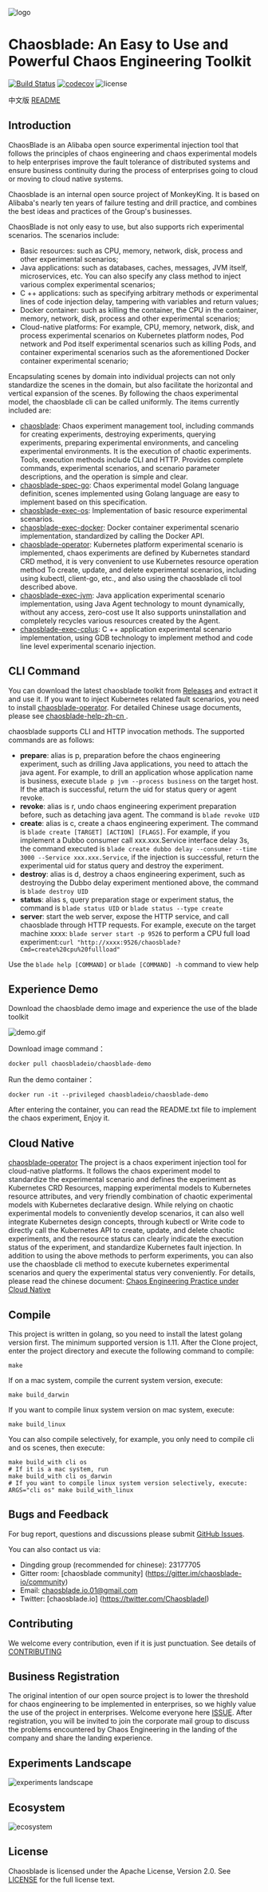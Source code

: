 ![logo](https://chaosblade.oss-cn-hangzhou.aliyuncs.com/doc/image/chaosblade-logo.png)  

# Chaosblade: An Easy to Use and Powerful Chaos Engineering Toolkit
[![Build Status](https://travis-ci.org/chaosblade-io/chaosblade.svg?branch=master)](https://travis-ci.org/chaosblade-io/chaosblade)
[![codecov](https://codecov.io/gh/chaosblade-io/chaosblade/branch/master/graph/badge.svg)](https://codecov.io/gh/chaosblade-io/chaosblade)
![license](https://img.shields.io/github/license/chaosblade-io/chaosblade.svg)

中文版 [README](README_CN.md)
## Introduction

ChaosBlade is an Alibaba open source experimental injection tool that follows the principles of chaos engineering and chaos experimental models to help enterprises improve the fault tolerance of distributed systems and ensure business continuity during the process of enterprises going to cloud or moving to cloud native systems.

Chaosblade is an internal open source project of MonkeyKing. It is based on Alibaba's nearly ten years of failure testing and drill practice, and combines the best ideas and practices of the Group's businesses.

ChaosBlade is not only easy to use, but also supports rich experimental scenarios. The scenarios include:
* Basic resources: such as CPU, memory, network, disk, process and other experimental scenarios;
* Java applications: such as databases, caches, messages, JVM itself, microservices, etc. You can also specify any class method to inject various complex experimental scenarios;
* C ++ applications: such as specifying arbitrary methods or experimental lines of code injection delay, tampering with variables and return values;
* Docker container: such as killing the container, the CPU in the container, memory, network, disk, process and other experimental scenarios;
* Cloud-native platforms: For example, CPU, memory, network, disk, and process experimental scenarios on Kubernetes platform nodes, Pod network and Pod itself experimental scenarios such as killing Pods, and container experimental scenarios such as the aforementioned Docker container experimental scenario;

Encapsulating scenes by domain into individual projects can not only standardize the scenes in the domain, but also facilitate the horizontal and vertical expansion of the scenes. By following the chaos experimental model, the chaosblade cli can be called uniformly. The items currently included are:
* [chaosblade](https://github.com/chaosblade-io/chaosblade): Chaos experiment management tool, including commands for creating experiments, destroying experiments, querying experiments, preparing experimental environments, and canceling experimental environments. It is the execution of chaotic experiments. Tools, execution methods include CLI and HTTP. Provides complete commands, experimental scenarios, and scenario parameter descriptions, and the operation is simple and clear.
* [chaosblade-spec-go](https://github.com/chaosblade-io/chaosblade-spec-go): Chaos experimental model Golang language definition, scenes implemented using Golang language are easy to implement based on this specification.
* [chaosblade-exec-os](https://github.com/chaosblade-io/chaosblade-exec-os): Implementation of basic resource experimental scenarios.
* [chaosblade-exec-docker](https://github.com/chaosblade-io/chaosblade-exec-docker): Docker container experimental scenario implementation, standardized by calling the Docker API.
* [chaosblade-operator](https://github.com/chaosblade-io/chaosblade-operator): Kubernetes platform experimental scenario is implemented, chaos experiments are defined by Kubernetes standard CRD method, it is very convenient to use Kubernetes resource operation method To create, update, and delete experimental scenarios, including using kubectl, client-go, etc., and also using the chaosblade cli tool described above.
* [chaosblade-exec-jvm](https://github.com/chaosblade-io/chaosblade-exec-jvm): Java application experimental scenario implementation, using Java Agent technology to mount dynamically, without any access, zero-cost use It also supports uninstallation and completely recycles various resources created by the Agent.
* [chaosblade-exec-cplus](https://github.com/chaosblade-io/chaosblade-exec-cplus): C ++ application experimental scenario implementation, using GDB technology to implement method and code line level experimental scenario injection.

## CLI Command
You can download the latest chaosblade toolkit from [Releases](https://github.com/chaosblade-io/chaosblade/releases) and extract it and use it. If you want to inject Kubernetes related fault scenarios, you need to install [chaosblade-operator](https://github.com/chaosblade-io/chaosblade-operator/releases). For detailed Chinese usage documents, please see [chaosblade-help-zh-cn ](https://chaosblade-io.gitbook.io/chaosblade-help-zh-cn/).

chaosblade supports CLI and HTTP invocation methods. The supported commands are as follows:
* **prepare**: alias is p, preparation before the chaos engineering experiment, such as drilling Java applications, you need to attach the java agent. For example, to drill an application whose application name is business, execute `blade p jvm --process business` on the target host. If the attach is successful, return the uid for status query or agent revoke.
* **revoke**: alias is r, undo chaos engineering experiment preparation before, such as detaching java agent. The command is `blade revoke UID`
* **create**: alias is c, create a chaos engineering experiment. The command is `blade create [TARGET] [ACTION] [FLAGS]`. For example, if you implement a Dubbo consumer call xxx.xxx.Service interface delay 3s, the command executed is `blade create dubbo delay --consumer --time 3000 --Service xxx.xxx.Service`, if the injection is successful, return the experimental uid for status query and destroy the experiment.
* **destroy**: alias is d, destroy a chaos engineering experiment, such as destroying the Dubbo delay experiment mentioned above, the command is `blade destroy UID`
* **status**: alias s, query preparation stage or experiment status, the command is `blade status UID` or `blade status --type create`
* **server**: start the web server, expose the HTTP service, and call chaosblade through HTTP requests. For example, execute on the target machine xxxx: `blade server start -p 9526` to perform a CPU full load experiment:` curl "http://xxxx:9526/chaosblade?Cmd=create%20cpu%20fullload" `

Use the `blade help [COMMAND]` or `blade [COMMAND] -h` command to view help

## Experience Demo
Download the chaosblade demo image and experience the use of the blade toolkit
  
![demo.gif](https://chaosblade.oss-cn-hangzhou.aliyuncs.com/agent/release/chaosblade-demo-0.0.1.gif)  

Download image command：
```shell script
docker pull chaosbladeio/chaosblade-demo
```
Run the demo container：
```shell script
docker run -it --privileged chaosbladeio/chaosblade-demo
```
After entering the container, you can read the README.txt file to implement the chaos experiment, Enjoy it.

## Cloud Native
[chaosblade-operator](https://github.com/chaosblade-io/chaosblade-operator) The project is a chaos experiment injection tool for cloud-native platforms. It follows the chaos experiment model to standardize the experimental scenario and defines the experiment as Kubernetes CRD Resources, mapping experimental models to Kubernetes resource attributes, and very friendly combination of chaotic experimental models with Kubernetes declarative design. While relying on chaotic experimental models to conveniently develop scenarios, it can also well integrate Kubernetes design concepts, through kubectl or Write code to directly call the Kubernetes API to create, update, and delete chaotic experiments, and the resource status can clearly indicate the execution status of the experiment, and standardize Kubernetes fault injection. In addition to using the above methods to perform experiments, you can also use the chaosblade cli method to execute kubernetes experimental scenarios and query the experimental status very conveniently. For details, please read the chinese document: [Chaos Engineering Practice under Cloud Native](CLOUDNATIVE.md)

## Compile
This project is written in golang, so you need to install the latest golang version first. The minimum supported version is 1.11. After the Clone project, enter the project directory and execute the following command to compile:
```shell script
make
```
If on a mac system, compile the current system version, execute:
```shell script
make build_darwin
```
If you want to compile linux system version on mac system, execute:
```shell script
make build_linux
```
You can also compile selectively, for example, you only need to compile cli and os scenes, then execute:
```shell script
make build_with cli os
# If it is a mac system, run
make build_with cli os_darwin
# If you want to compile linux system version selectively, execute:
ARGS="cli os" make build_with_linux
```

## Bugs and Feedback
For bug report, questions and discussions please submit [GitHub Issues](https://github.com/chaosblade-io/chaosblade/issues). 

You can also contact us via:
* Dingding group (recommended for chinese): 23177705
* Gitter room: [chaosblade community] (https://gitter.im/chaosblade-io/community)
* Email: chaosblade.io.01@gmail.com
* Twitter: [chaosblade.io] (https://twitter.com/ChaosbladeI)

## Contributing
We welcome every contribution, even if it is just punctuation. See details of [CONTRIBUTING](CONTRIBUTING.md)

## Business Registration
The original intention of our open source project is to lower the threshold for chaos engineering to be implemented in enterprises, so we highly value the use of the project in enterprises. Welcome everyone here [ISSUE](https://github.com/chaosblade-io/chaosblade/issues/32). After registration, you will be invited to join the corporate mail group to discuss the problems encountered by Chaos Engineering in the landing of the company and share the landing experience.

## Experiments Landscape
![experiments landscape](https://user-images.githubusercontent.com/3992234/72340872-eb47c400-3703-11ea-830f-062e117c2e95.png)

## Ecosystem
![ecosystem](https://user-images.githubusercontent.com/3992234/72410783-429d7100-37a4-11ea-8314-540560f8a54f.png)

## License
Chaosblade is licensed under the Apache License, Version 2.0. See [LICENSE](LICENSE) for the full license text.
